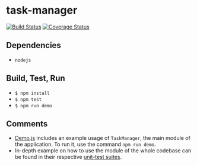 # task-manager

[![Build Status](https://travis-ci.com/rporrini/task-manager.svg?branch=master)](https://travis-ci.com/rporrini/task-manager) [![Coverage Status](https://coveralls.io/repos/github/rporrini/task-manager/badge.svg)](https://coveralls.io/github/rporrini/task-manager)

## Dependencies

* `nodejs`

## Build, Test, Run

* `$ npm install`
* `$ npm test`
* `$ npm run demo`

## Comments

* [Demo.js](https://github.com/rporrini/task-manager/blob/master/src/Demo.js) includes an example usage of `TaskManager`, the main module of the application. To run it, use the command `npm run demo`.
* In-depth example on how to use the module of the whole codebase can be found in their respective [unit-test suites](https://github.com/rporrini/task-manager/tree/master/test).
